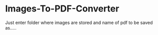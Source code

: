# Images-To-PDF-Converter
Just enter folder where images are stored and name of pdf to be saved as.....
